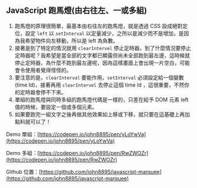 ## JavaScript 跑馬燈(由右往左、一或多組)

1. 跑馬燈的原理很簡單，最基本由右往左的跑馬燈，就是透過 CSS 設成絕對定位，設定 `left` 以 `setInterval` 以定量減少，之所以是減少而不是增加，是因為我希望物件向左移動，所以是 left 為負數。
2. 接著是到了特定的情況就用 `clearIntervel` 停止定時器，到了什麼情況要停止定時器呢？我希望是當全部的文字都已顯露但尚未全部跑到最左邊，這時候就停止定時器，為什麼不跑到最左邊呢，因為這樣畫面上會出現一片空白，可能會令使用者覺得怪怪的。
3. 要注意的是，`clearInterval` 要能作用，`setInterval` 必須設定給一個變數(time Id)，接著再用 `clearIntervel` 去停止這個 time Id ，這很重要，不然你的定時器會停不下來。
4. 單組的跑馬燈與同時多組的跑馬燈代碼是一樣的，只差在給予 DOM 元素 left 值的時候，要設定一個或多個元素。
5. 如果要跑完一組文字之後再做其他效果如上移或下移，就只要在這基礎上再加點料就可以了！

Demo 單組：[https://codepen.io/john8895/pen/yLoYwVa](https://codepen.io/john8895/pen/yLoYwVa)

Demo 多組：[https://codepen.io/john8895/pen/RwZWOZr](https://codepen.io/john8895/pen/RwZWOZr)

Github 位置：[https://github.com/john8895/javascript-marquee](https://github.com/john8895/javascript-marquee)